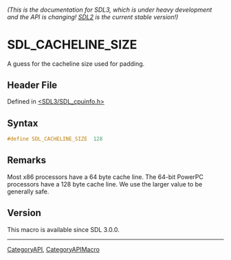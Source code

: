 ###### (This is the documentation for SDL3, which is under heavy development and the API is changing! [SDL2](https://wiki.libsdl.org/SDL2/) is the current stable version!)
# SDL_CACHELINE_SIZE

A guess for the cacheline size used for padding.

## Header File

Defined in [<SDL3/SDL_cpuinfo.h>](https://github.com/libsdl-org/SDL/blob/main/include/SDL3/SDL_cpuinfo.h)

## Syntax

```c
#define SDL_CACHELINE_SIZE  128
```

## Remarks

Most x86 processors have a 64 byte cache line. The 64-bit PowerPC
processors have a 128 byte cache line. We use the larger value to be
generally safe.

## Version

This macro is available since SDL 3.0.0.

----
[CategoryAPI](CategoryAPI), [CategoryAPIMacro](CategoryAPIMacro)


